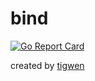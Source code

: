 # bind

[![Go Report Card](https://goreportcard.com/badge/github.com/mlctrez/bind)](https://goreportcard.com/report/github.com/mlctrez/bind)

created by [tigwen](https://github.com/mlctrez/tigwen)
